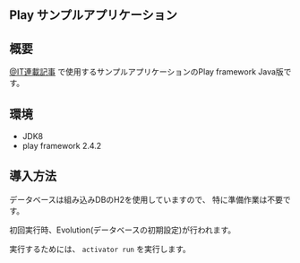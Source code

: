 Play サンプルアプリケーション
---------------------------

## 概要

[@IT連載記事](http://www.atmarkit.co.jp/ait/articles/1507/02/news012.html) で使用するサンプルアプリケーションのPlay framework Java版です。
## 環境

+ JDK8
+ play framework 2.4.2

## 導入方法
データベースは組み込みDBのH2を使用していますので、
特に準備作業は不要です。

初回実行時、Evolution(データベースの初期設定)が行われます。

実行するためには、 `activator run` を実行します。
